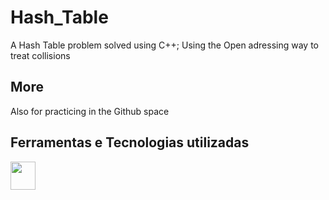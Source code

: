 # Hash_Table
A Hash Table problem solved using C++;
Using the Open adressing way to treat collisions
## More
Also for practicing in the Github space

## Ferramentas e Tecnologias utilizadas

<img loading="lazy" src="https://upload.wikimedia.org/wikipedia/commons/thumb/1/18/ISO_C%2B%2B_Logo.svg/1200px-ISO_C%2B%2B_Logo.svg.png" width="40" height="45"/>


